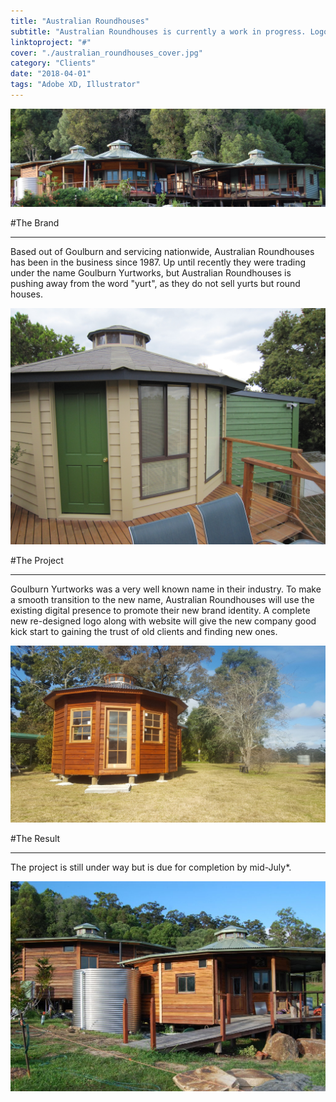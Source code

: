 ```yaml
---
title: "Australian Roundhouses"
subtitle: "Australian Roundhouses is currently a work in progress. Logo Design, Web Design and Web Development is forecast to be completed within the new few weeks."
linktoproject: "#"
cover: "./australian_roundhouses_cover.jpg"
category: "Clients"
date: "2018-04-01"
tags: "Adobe XD, Illustrator"
---
```


<div class="one_image image">
    <img src="./panorama_round_house.jpg"/>
</div>

#The Brand
***
Based out of Goulburn and servicing nationwide, Australian Roundhouses has been in the business since 1987. Up until recently they were trading under the name Goulburn Yurtworks, but Australian Roundhouses is pushing away from the word "yurt", as they do not sell yurts but round houses.

<div class="one_image image">
    <img src="./green_gray_round_house.jpg"/>
</div>

#The Project
***
Goulburn Yurtworks was a very well known name in their industry. To make a smooth transition to the new name, Australian Roundhouses will use the existing digital presence to promote their new brand identity. A complete new re-designed logo along with website will give the new company good kick start to gaining the trust of old clients and finding new ones.

<div class="one_image image">
    <img src="./brown_round_house.jpg"/>
</div>

#The Result
***
The project is still under way but is due for completion by mid-July*. 

<div class="one_image image">
    <img src="./deck_ramp_awning_round_house.jpg"/>
</div>